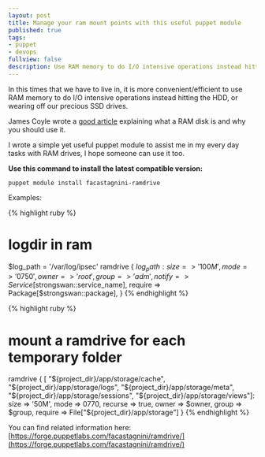 ```yaml
---
layout: post
title: Manage your ram mount points with this useful puppet module
published: true
tags:
- puppet
- devops
fullview: false
description: Use RAM memory to do I/O intensive operations instead hitting the HDD, or wearing off our precious SSD drives...
---
```

In this times that we have to live in, it is more convenient/efficient to use RAM memory to do I/O intensive operations instead hitting the HDD, or wearing off our precious SSD drives.

James Coyle wrote a [good article](http://www.jamescoyle.net/how-to/943-create-a-ram-disk-in-linux) explaining what a RAM disk is and why you should use it.

I wrote a simple yet useful puppet module to assist me in my every day tasks with RAM drives, I hope someone can use it too.



**Use this command to install the latest compatible version:**

``` shell
puppet module install facastagnini-ramdrive
```


Examples:

{% highlight ruby %}
# logdir in ram
$log_path = '/var/log/ipsec'
ramdrive { $log_path:
  size       => '100M',
  mode       => '0750',
  owner      => 'root',
  group      => 'adm',
  notify     => Service[$strongswan::service_name],
  require    => Package[$strongswan::package],
}
{% endhighlight %}



{% highlight ruby %}
# mount a ramdrive for each temporary folder
ramdrive { [
  "${project_dir}/app/storage/cache",
  "${project_dir}/app/storage/logs",
  "${project_dir}/app/storage/meta",
  "${project_dir}/app/storage/sessions",
  "${project_dir}/app/storage/views"]:
  size    => '50M',
  mode    => 0770,
  recurse => true,
  owner   => $owner,
  group   => $group,
  require => File["${project_dir}/app/storage"]
}
{% endhighlight %}

You can find related information here: [https://forge.puppetlabs.com/facastagnini/ramdrive/](https://forge.puppetlabs.com/facastagnini/ramdrive/)
